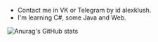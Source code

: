 - Contact me in VK or Telegram by id alexklush.
- I'm learning C#, some Java and Web.

![Anurag's GitHub stats](https://github-readme-stats.vercel.app/api?username=MrOkun&show_icons=true) 
